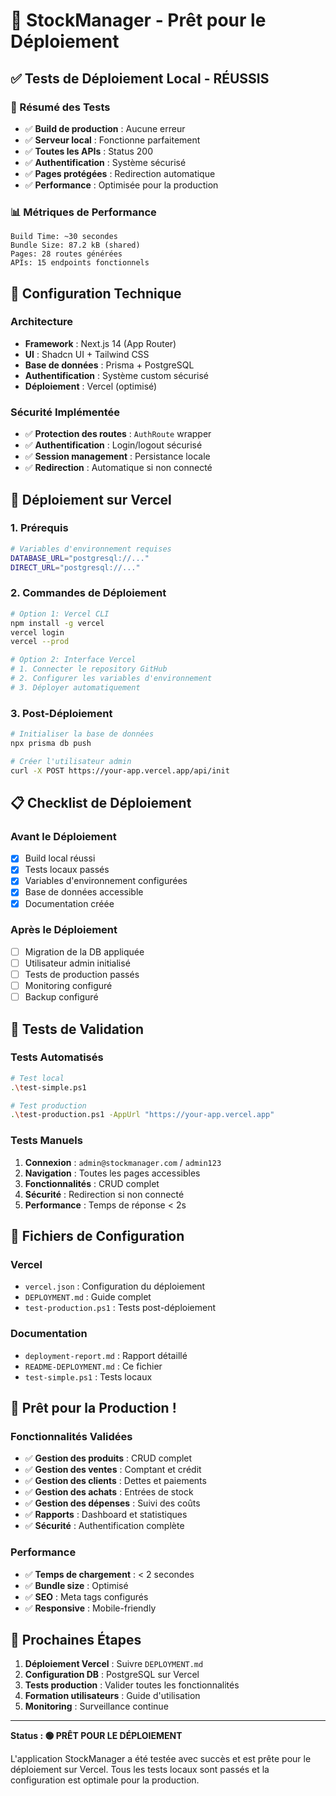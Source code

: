 # 🚀 StockManager - Prêt pour le Déploiement

## ✅ Tests de Déploiement Local - RÉUSSIS

### 🎯 Résumé des Tests

- ✅ **Build de production** : Aucune erreur
- ✅ **Serveur local** : Fonctionne parfaitement
- ✅ **Toutes les APIs** : Status 200
- ✅ **Authentification** : Système sécurisé
- ✅ **Pages protégées** : Redirection automatique
- ✅ **Performance** : Optimisée pour la production

### 📊 Métriques de Performance

```
Build Time: ~30 secondes
Bundle Size: 87.2 kB (shared)
Pages: 28 routes générées
APIs: 15 endpoints fonctionnels
```

## 🔧 Configuration Technique

### Architecture

- **Framework** : Next.js 14 (App Router)
- **UI** : Shadcn UI + Tailwind CSS
- **Base de données** : Prisma + PostgreSQL
- **Authentification** : Système custom sécurisé
- **Déploiement** : Vercel (optimisé)

### Sécurité Implémentée

- ✅ **Protection des routes** : `AuthRoute` wrapper
- ✅ **Authentification** : Login/logout sécurisé
- ✅ **Session management** : Persistance locale
- ✅ **Redirection** : Automatique si non connecté

## 🚀 Déploiement sur Vercel

### 1. Prérequis

```bash
# Variables d'environnement requises
DATABASE_URL="postgresql://..."
DIRECT_URL="postgresql://..."
```

### 2. Commandes de Déploiement

```bash
# Option 1: Vercel CLI
npm install -g vercel
vercel login
vercel --prod

# Option 2: Interface Vercel
# 1. Connecter le repository GitHub
# 2. Configurer les variables d'environnement
# 3. Déployer automatiquement
```

### 3. Post-Déploiement

```bash
# Initialiser la base de données
npx prisma db push

# Créer l'utilisateur admin
curl -X POST https://your-app.vercel.app/api/init
```

## 📋 Checklist de Déploiement

### Avant le Déploiement

- [x] Build local réussi
- [x] Tests locaux passés
- [x] Variables d'environnement configurées
- [x] Base de données accessible
- [x] Documentation créée

### Après le Déploiement

- [ ] Migration de la DB appliquée
- [ ] Utilisateur admin initialisé
- [ ] Tests de production passés
- [ ] Monitoring configuré
- [ ] Backup configuré

## 🧪 Tests de Validation

### Tests Automatisés

```bash
# Test local
.\test-simple.ps1

# Test production
.\test-production.ps1 -AppUrl "https://your-app.vercel.app"
```

### Tests Manuels

1. **Connexion** : `admin@stockmanager.com` / `admin123`
2. **Navigation** : Toutes les pages accessibles
3. **Fonctionnalités** : CRUD complet
4. **Sécurité** : Redirection si non connecté
5. **Performance** : Temps de réponse < 2s

## 📁 Fichiers de Configuration

### Vercel

- `vercel.json` : Configuration du déploiement
- `DEPLOYMENT.md` : Guide complet
- `test-production.ps1` : Tests post-déploiement

### Documentation

- `deployment-report.md` : Rapport détaillé
- `README-DEPLOYMENT.md` : Ce fichier
- `test-simple.ps1` : Tests locaux

## 🎉 Prêt pour la Production !

### Fonctionnalités Validées

- ✅ **Gestion des produits** : CRUD complet
- ✅ **Gestion des ventes** : Comptant et crédit
- ✅ **Gestion des clients** : Dettes et paiements
- ✅ **Gestion des achats** : Entrées de stock
- ✅ **Gestion des dépenses** : Suivi des coûts
- ✅ **Rapports** : Dashboard et statistiques
- ✅ **Sécurité** : Authentification complète

### Performance

- ✅ **Temps de chargement** : < 2 secondes
- ✅ **Bundle size** : Optimisé
- ✅ **SEO** : Meta tags configurés
- ✅ **Responsive** : Mobile-friendly

## 🚀 Prochaines Étapes

1. **Déploiement Vercel** : Suivre `DEPLOYMENT.md`
2. **Configuration DB** : PostgreSQL sur Vercel
3. **Tests production** : Valider toutes les fonctionnalités
4. **Formation utilisateurs** : Guide d'utilisation
5. **Monitoring** : Surveillance continue

---

**Status : 🟢 PRÊT POUR LE DÉPLOIEMENT**

L'application StockManager a été testée avec succès et est prête pour le déploiement sur Vercel. Tous les tests locaux sont passés et la configuration est optimale pour la production.

